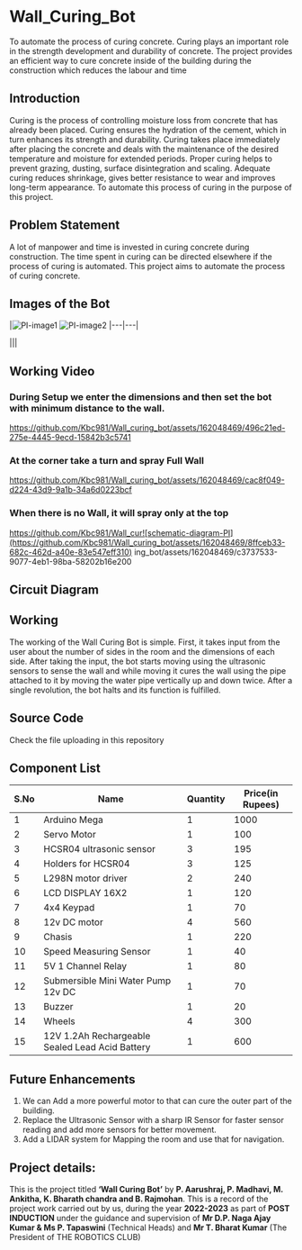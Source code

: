# Wall_Curing_Bot

To automate the process of curing concrete. Curing plays an important role in the strength development and durability of concrete. The project provides an efficient way to cure concrete inside of the building during the construction which reduces the labour and time

## Introduction
Curing is the process of controlling moisture loss from concrete that has already been placed. Curing ensures the hydration of the cement, which in turn enhances its strength and durability. Curing takes place immediately after placing the concrete and deals with the maintenance of the desired temperature and moisture for extended periods. Proper curing helps to prevent grazing, dusting, surface disintegration and scaling. Adequate curing reduces shrinkage, gives better resistance to wear and improves long-term appearance. To automate this process of curing in the purpose of this project.

## Problem Statement
A lot of manpower and time is invested in curing concrete during construction. The time spent in curing can be directed elsewhere if the process of curing is automated. This project aims to automate the process of curing concrete. 

## Images of the Bot
|![PI-image1](https://github.com/Kbc981/Wall_curing_bot/assets/162048469/30ebd911-270d-45cf-a7b1-2d880ab8316e)
![PI-image2](https://github.com/Kbc981/Wall_curing_bot/assets/162048469/80836559-5434-4793-9f39-fe941d85cbb6)
|---|---|

|||

## Working Video

### During Setup we enter the dimensions and then set the bot with minimum distance to the wall.
https://github.com/Kbc981/Wall_curing_bot/assets/162048469/496c21ed-275e-4445-9ecd-15842b3c5741



### At the corner take a turn and spray Full Wall
https://github.com/Kbc981/Wall_curing_bot/assets/162048469/cac8f049-d224-43d9-9a1b-34a6d0223bcf



### When there is no Wall, it will spray only at the top
https://github.com/Kbc981/Wall_cur![schematic-diagram-PI](https://github.com/Kbc981/Wall_curing_bot/assets/162048469/8ffceb33-682c-462d-a40e-83e547eff310)
ing_bot/assets/162048469/c3737533-9077-4eb1-98ba-58202b16e200



## Circuit Diagram

## Working
The working of the Wall Curing Bot is simple. First, it takes input from the user about the number of sides in the room and the dimensions of each side. After taking the input, the bot starts moving using the ultrasonic sensors to sense the wall and while moving it cures the wall using the pipe attached to it by moving the water pipe vertically up and down twice. After a single revolution, the bot halts and its function is fulfilled.

## Source Code 
Check the file uploading in this repository

## Component List
|S.No|Name|Quantity|Price(in Rupees)|
|---|---|---|---|
|1|Arduino Mega|1|1000|
|2|Servo Motor|1|100|
|3|HCSR04 ultrasonic sensor|3|195|
|4|Holders for HCSR04|3|125|
|5|L298N motor driver|2|240|
|6|LCD DISPLAY 16X2|1|120|
|7|4x4 Keypad|1|70|
|8|12v DC motor|4|560|
|9|Chasis|1|220|
|10|Speed Measuring Sensor|1|40|
|11|5V 1 Channel Relay|1|80|
|12|Submersible Mini Water Pump 12v DC|1|70|
|13|Buzzer|1|20|
|14|Wheels|4|300|
|15|12V 1.2Ah Rechargeable Sealed Lead Acid Battery|1|600|

## Future Enhancements
1. We can Add a more powerful motor to that can cure the outer part of the building.
2. Replace the Ultrasonic Sensor with a sharp IR Sensor for faster sensor reading and add more sensors for better movement.
3. Add a LIDAR system for Mapping the room and use that for navigation.

## Project details:
This is the project titled **‘Wall Curing Bot’** by **P. Aarushraj, P. Madhavi, M. Ankitha, K. Bharath chandra and B. Rajmohan**. 
This is a record of the project work carried out by us, during the year **2022-2023** as part of **POST INDUCTION** under the guidance and supervision of **Mr D.P. Naga Ajay Kumar & Ms P. Tapaswini** (Technical Heads) and **Mr T. Bharat Kumar** (The President of THE ROBOTICS CLUB)
